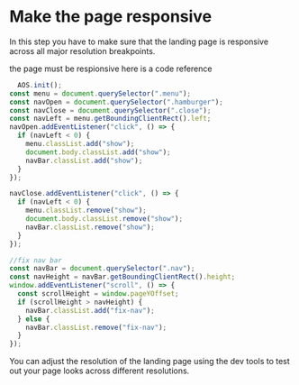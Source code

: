 # Make the page responsive

In this step you have to make sure that the landing page is responsive across all major resolution breakpoints. 

the page must be respionsive here is a code reference
```js
  AOS.init();
const menu = document.querySelector(".menu");
const navOpen = document.querySelector(".hamburger");
const navClose = document.querySelector(".close");
const navLeft = menu.getBoundingClientRect().left;
navOpen.addEventListener("click", () => {
  if (navLeft < 0) {
    menu.classList.add("show");
    document.body.classList.add("show");
    navBar.classList.add("show");
  }
});

navClose.addEventListener("click", () => {
  if (navLeft < 0) {
    menu.classList.remove("show");
    document.body.classList.remove("show");
    navBar.classList.remove("show");
  }
});
```

```js
//fix nav bar
const navBar = document.querySelector(".nav");
const navHeight = navBar.getBoundingClientRect().height;
window.addEventListener("scroll", () => {
  const scrollHeight = window.pageYOffset;
  if (scrollHeight > navHeight) {
    navBar.classList.add("fix-nav");
  } else {
    navBar.classList.remove("fix-nav");
  }
});
```

You can adjust the resolution of the landing page using the dev tools to test out your page looks across different resolutions. 


